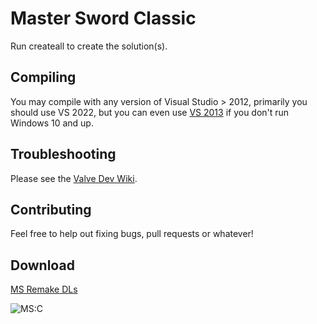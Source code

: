 # Master Sword Classic
Run createall to create the solution(s).

## Compiling
You may compile with any version of Visual Studio > 2012, primarily you should use VS 2022, but you can even use [VS 2013](https://visualstudio.microsoft.com/vs/older-downloads/) if you don't run Windows 10 and up.

## Troubleshooting
Please see the [Valve Dev Wiki](https://developer.valvesoftware.com/wiki/Source_SDK_2013#Troubleshooting).

## Contributing
Feel free to help out fixing bugs, pull requests or whatever!

## Download
[MS Remake DLs](https://www.msremake.com/resources/master-sword-classic-full-installer.22/)

![MS:C](./msc.png)

